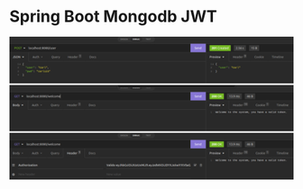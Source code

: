 # Spring Boot Mongodb JWT

![](./images/Screenshot%20from%202022-06-01%2018-04-15.png)
![](./images/Screenshot%20from%202022-06-01%2018-04-25.png)
![](./images/Screenshot%20from%202022-06-01%2018-05-47.png)
